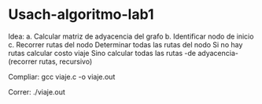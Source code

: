 # Usach-algoritmo-lab1
Idea:
a. Calcular matriz de adyacencia del grafo
b. Identificar nodo de inicio
c. Recorrer rutas del nodo
   Determinar todas las rutas del nodo
   Si no hay rutas
      calcular costo viaje
   Sino
      calcular todas las rutas -de adyacencia- (recorrer rutas, recursivo)

Compliar:
gcc viaje.c -o viaje.out

Correr:
./viaje.out 
